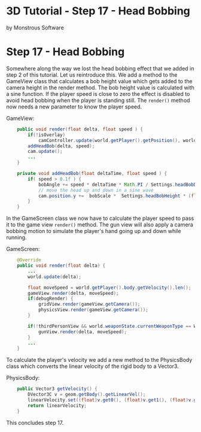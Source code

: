 # 3D Tutorial - Step 17 - Head Bobbing
by Monstrous Software


# Step 17 - Head Bobbing

Somewhere along the way we lost the head bobbing effect that we added in step 2 of this tutorial.
Let us reintroduce this.  We add a method to the GameView class that calculates a bob height value which gets
added to the camera height in the render method.  The bob height value is calculated with a sine function.
If the player speed is close to zero the effect is disabled to avoid head bobbing when the player is standing
still.  The `render()` method now needs a new parameter to know the player speed. 

GameView:

```java
    public void render(float delta, float speed ) {
        if(!isOverlay)
            camController.update(world.getPlayer().getPosition(), world.getPlayerController().getViewingDirection());
        addHeadBob(delta, speed);
        cam.update();
        ...
    }

    private void addHeadBob(float deltaTime, float speed ) {
        if( speed > 0.1f ) {
            bobAngle += speed * deltaTime * Math.PI / Settings.headBobDuration;
            // move the head up and down in a sine wave
            cam.position.y +=  bobScale *  Settings.headBobHeight * (float)Math.sin(bobAngle);
        }
    }
```

In the GameScreen class we now have to calculate the player speed to pass it to the game view `render()` method.
The gun view will also apply a camera bobbing motion to simulate the player's hand going up and down while running.


GameScreen:

```java
    @Override
    public void render(float delta) {
        ...
        world.update(delta);

        float moveSpeed = world.getPlayer().body.getVelocity().len();
        gameView.render(delta, moveSpeed);
        if(debugRender) {
            gridView.render(gameView.getCamera());
            physicsView.render(gameView.getCamera());
        }

        if(!thirdPersonView && world.weaponState.currentWeaponType == WeaponType.GUN && !lookThroughScope) {
            gunView.render(delta, moveSpeed);
        }
        ...
    }
```

To calculate the player's velocity we add a new method to the PhysicsBody class which converts the linear velocity 
of the rigid body to a Vector3.

PhysicsBody:

```java
    public Vector3 getVelocity() {
        DVector3C v = geom.getBody().getLinearVel();
        linearVelocity.set((float)v.get0(), (float)v.get1(), (float)v.get2());
        return linearVelocity;
    }
```

This concludes step 17.